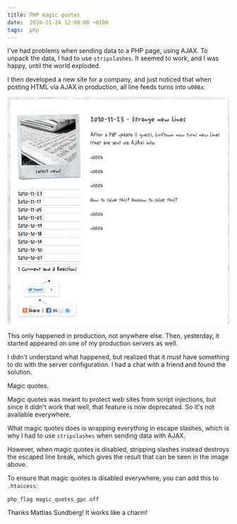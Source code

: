 ```yaml
---
title: PHP magic quotes
date:  2010-11-24 12:00:00 +0100
tags:  php
---
```


I've had problems when sending data to a PHP page, using AJAX. To unpack the data, I had to use `stripslashes`. It seemed to work, and I was happy, until the world exploded.

I then developed a new site for a company, and just noticed that when posting HTML via AJAX in production, all line feeds turns into `u000a`:

![Magic quotes](/assets/blog/10/1124.png "Magic quotes in action")

This only happened in production, not anywhere else. Then, yesterday, it started appeared on one of my production servers as well. 

I didn't understand what happened, but realized that it must have something to do with the server configuration. I had a chat with a friend and found the solution.

Magic quotes.

Magic quotes was meant to protect web sites from script injections, but since it didn't work that well, that feature is now deprecated. So it's not available everywhere.

What magic quotes does is wrapping everything in escape slashes, which is why I had to use `stripslashes` when sending data with AJAX.

However, when magic quotes is disabled, stripping slashes instead destroys the escaped line break, which gives the result that can be seen in the image above.

To ensure that magic quotes is disabled everywhere, you can add this to `.htaccess`:

```
php_flag magic_quotes_gpc off
```

Thanks Mattias Sundberg! It works like a charm!
